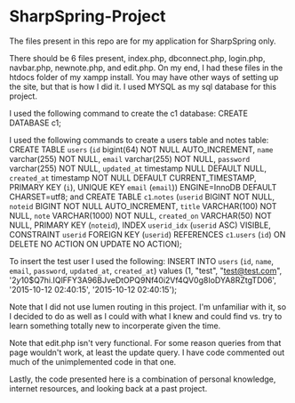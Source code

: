 # SharpSpring-Project
The files present in this repo are for my application for SharpSpring only.

There should be 6 files present, index.php, dbconnect.php, login.php, navbar.php, newnote.php, and edit.php. On my end, I had these files in the htdocs folder of my xampp install. You may have other ways of setting up the site, but that is how I did it. I used MYSQL as my sql database for this project. 

I used the following command to create the c1 database: CREATE DATABASE c1;

I used the following commands to create a users table and notes table: CREATE TABLE `users` (`id` bigint(64) NOT NULL AUTO_INCREMENT, `name` varchar(255) NOT NULL, `email` varchar(255) NOT NULL, `password` varchar(255) NOT NULL, `updated_at` timestamp NULL DEFAULT NULL, `created_at` timestamp NOT NULL DEFAULT CURRENT_TIMESTAMP, PRIMARY KEY (`i`), UNIQUE KEY `email` (`email`)) ENGINE=InnoDB DEFAULT CHARSET=utf8; and CREATE TABLE `c1`.`notes` (`userid` BIGINT NOT NULL, `noteid` BIGINT NOT NULL AUTO_INCREMENT, `title` VARCHAR(100) NOT NULL, `note` VARCHAR(1000) NOT NULL, `created_on` VARCHAR(50) NOT NULL, PRIMARY KEY (`noteid`), INDEX `userid_idx` (`userid` ASC) VISIBLE, CONSTRAINT `userid` FOREIGN KEY (`userid`) REFERENCES `c1`.`users` (`id`) ON DELETE NO ACTION ON UPDATE NO ACTION);

To insert the test user I used the following: INSERT INTO `users` (`id`, `name`, `email`, `password`, `updated_at`, `created_at`) values (1, "test", "test@test.com", '$2y$10$Q7hi.IQlFFY3A96BJveDtOPQ9Nf40i2Vf4QV0g8IoDYA8RZtgTD06', '2015-10-12 02:40:15', '2015-10-12 02:40:15');

Note that I did not use lumen routing in this project. I'm unfamiliar with it, so I decided to do as well as I could with what I knew and could find vs. try to learn something totally new to incorperate given the time. 

Note that edit.php isn't very functional. For some reason queries from that page wouldn't work, at least the update query. I have code commented out much of the unimplemented code in that one.

Lastly, the code presented here is a combination of personal knowledge, internet resources, and looking back at a past project.
